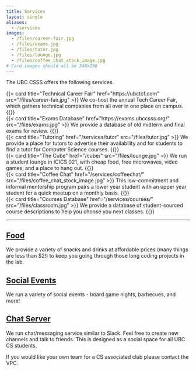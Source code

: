```yaml
---
title: Services
layout: single
aliases:
  - /services
images:
  - /files/career-fair.jpg
  - /files/exams.jpg
  - /files/tutor.jpg
  - /files/lounge.jpg
  - /files/coffee_chat_stock_image.jpg
# Card images should all be 348x196
---
```


The UBC CSSS offers the following services.

<div class="row" data-masonry='{"percentPosition": true }'>
  <div class="col-lg-6 col-xl-4 mb-4">
    {{< card title="Technical Career Fair" href="https://ubctcf.com" src="/files/career-fair.jpg" >}}
      We co-host the annual Tech Career Fair, which gathers technical companies from all over in one place on campus.
    {{</ card >}}
  </div>
  <div class="col-lg-6 col-xl-4 mb-4">
    {{< card title="Exams Database" href="https://exams.ubccsss.org/" src="/files/exams.jpg" >}}
      We provide a database of old midterm and final exams for review.
    {{</ card >}}
  </div>
  <div class="col-lg-6 col-xl-4 mb-4">
    {{< card title="Tutoring" href="/services/tutor" src="/files/tutor.jpg" >}}
      We provide a place for tutors to advertise their availability and for students to find a tutor for Computer Science courses.
    {{</ card >}}
  </div>
  <div class="col-lg-6 col-xl-4 mb-4">
    {{< card title="The Cube" href="/cube/" src="/files/lounge.jpg" >}}
      We run a student lounge in ICICS 021, with cheap food, free microwaves, video games, and a place to hang out.
    {{</ card >}}
  </div>
  <div class="col-lg-6 col-xl-4 mb-4">
    {{< card title="Coffee Chat" href="/services/coffeechat/" src="/files/coffee_chat_stock_image.jpg" >}}
      This low-commitment and informal mentorship program pairs a lower year student with an upper year student for a quick meetup on a monthly basis.
    {{</ card >}}
  </div>
  <div class="col-lg-6 col-xl-4 mb-4">
    {{< card title="Courses Database" href="/services/courses/" src="/files/classroom.jpg" >}}
      We provide a database of student-sourced course descriptions to help you choose you next classes.
    {{</ card >}}
  </div>
</div>

---

## [Food](/cube/menu/)

We provide a variety of snacks and drinks at affordable prices (many things are
less than \$2!) to keep you going through those long coding projects in the lab.

## [Social Events](/events/)

We run a variety of social events - board game nights, barbecues, and more!

## [Chat Server](https://chat.ubccsss.org)

We run chat/messaging service similar to Slack. Feel free to create new channels
and talk to friends. This is designed as a social space for all UBC CS students.

If you would like your own team for a CS associated club please contact the VPC.

<script src="https://cdn.jsdelivr.net/npm/masonry-layout@4.2.2/dist/masonry.pkgd.min.js" integrity="sha384-GNFwBvfVxBkLMJpYMOABq3c+d3KnQxudP/mGPkzpZSTYykLBNsZEnG2D9G/X/+7D" crossorigin="anonymous" async></script>
